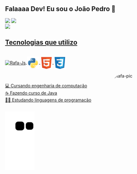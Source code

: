 ## Falaaaa Dev! Eu sou o João Pedro 👋
<div> 
  <a href="https://www.instagram.com/joao.palazzolli/" target="_blank"><img src="https://img.shields.io/badge/-Instagram-%23E4405F?style=for-the-badge&logo=instagram&logoColor=white" target="_blank"></a>
  <a href="https://www.linkedin.com/in/joaopedropalazzolli/" target="_blank"><img src="https://img.shields.io/badge/-LinkedIn-%230077B5?style=for-the-badge&logo=linkedin&logoColor=white" target="_blank"></a> 
  </div>
  
<div align="left">
  <a href="https://github.com/JoaoPalazzolli">
  <img height="180em" src="https://github-readme-stats.vercel.app/api?username=joaopalazzolli&show_icons=true&theme=tokyonight&include_all_commits=true&count_private=true"/>
</div>

  ## Tecnologias que utilizo
  
<div style="display: inline_block"><br>
  <img align="center" alt="Rafa-Js" height="40" width="40" src="https://cdn-icons-png.flaticon.com/512/226/226777.png">
  <img align="center" alt="Rafa-Python" height="40" width="40" src="https://raw.githubusercontent.com/devicons/devicon/master/icons/python/python-original.svg">
  <img align="center" alt="Rafa-HTML" height="40" width="40" src="https://raw.githubusercontent.com/devicons/devicon/master/icons/html5/html5-original.svg">
  <img align="center" alt="Rafa-CSS" height="40" width="40" src="https://raw.githubusercontent.com/devicons/devicon/master/icons/css3/css3-original.svg">
  
  <img align="right" alt="Rafa-pic" height="150" width="160" style="border-radius:50px;" src="https://media.discordapp.net/attachments/722615924225474570/1024493231460860024/unknown.png"> <br>
 
 💻 Cursando engenharia de computação <br>
 ☕ Fazendo curso de Java <br>
 👨‍💻 Estudando linguagens de programação
</div>
  
  ##
 
 ![Snake animation](https://github.com/joaopalazzolli/joaopalazzolli/blob/output/github-contribution-grid-snake.svg)
  

